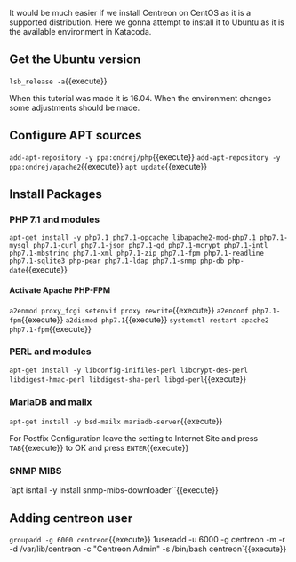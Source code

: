 It would be much easier if we install Centreon on CentOS as it is a supported distribution. Here we gonna attempt to install it to Ubuntu as it is the available environment in Katacoda.

## Get the Ubuntu version
`lsb_release -a`{{execute}}

When this tutorial was made it is 16.04. When the environment changes some adjustments should be made.

## Configure APT sources 

`add-apt-repository -y ppa:ondrej/php`{{execute}}
`add-apt-repository -y ppa:ondrej/apache2`{{execute}}
`apt update`{{execute}}

## Install Packages

### PHP 7.1 and modules

`apt-get install -y php7.1 php7.1-opcache libapache2-mod-php7.1 php7.1-mysql php7.1-curl php7.1-json php7.1-gd php7.1-mcrypt php7.1-intl php7.1-mbstring php7.1-xml php7.1-zip php7.1-fpm php7.1-readline php7.1-sqlite3 php-pear php7.1-ldap php7.1-snmp php-db php-date`{{execute}}

#### Activate Apache PHP-FPM 

`a2enmod proxy_fcgi setenvif proxy rewrite`{{execute}}
`a2enconf php7.1-fpm`{{execute}}
`a2dismod php7.1`{{execute}}
`systemctl restart apache2 php7.1-fpm`{{execute}}

### PERL and modules

`apt-get install -y libconfig-inifiles-perl libcrypt-des-perl libdigest-hmac-perl libdigest-sha-perl libgd-perl`{{execute}}

### MariaDB and mailx

`apt-get install -y bsd-mailx mariadb-server`{{execute}}

For Postfix Configuration leave the setting to Internet Site and press `TAB`{{execute}} to OK and press `ENTER`{{execute}}

### SNMP MIBS
`apt isntall -y install snmp-mibs-downloader``{{execute}}

## Adding centreon user
`groupadd -g 6000 centreon`{{execute}}
1useradd -u 6000 -g centreon -m -r -d /var/lib/centreon -c "Centreon Admin" -s /bin/bash centreon`{{execute}}
